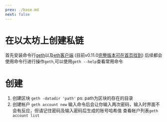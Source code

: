 ```yaml
---
prev: ./base.md
next: false
---
```

# 在以太坊上创建私链
首先安装命令行[geth](https://ethereum.org/cli)以及[eth客户端](https://github.com/ethereum/mist/releases/tag/v0.11.0) (目前v0.11.0[完整版本可在首页找到](https://ethereum.org/#))
后续都会使用命令行进行操作`geth`,可以使用`geth --help`查看常用命令
# 创建
1. 创建区块
`geth -datadir 'path'`
ps: path为区块的存在的目录
2. 创建帐户
`geth account new`
输入命令后会让你输入两次密码，输入时界面不会有反应，但请记住密码及输入密码后生成的账号哈希值
查看帐户列表`geth account list`